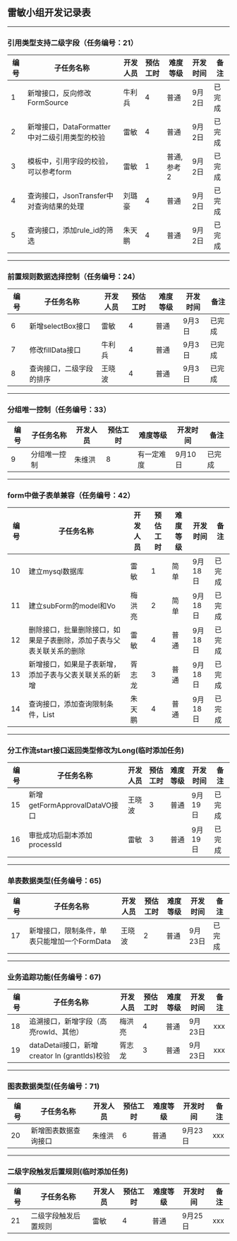 ## 雷敏小组开发记录表
--- 

### 引用类型支持二级字段（任务编号：21）
编号|子任务名称|开发人员|预估工时|难度等级|开发时间|备注
---|---|---|---|---|---|---
1|新增接口，反向修改FormSource|牛利兵|4|普通|9月2日|已完成
2|新增接口，DataFormatter中对二级引用类型的校验|雷敏|4|普通|9月2日|已完成
3|模板中，引用字段的校验，可以参考form|雷敏|1|普通,参考2|9月2日|已完成
4|查询接口，JsonTransfer中对查询结果的处理|刘璐豪|4|普通|9月2日|已完成
5|查询接口，添加rule_id的筛选|朱天鹏|4|普通|9月2日|已完成

---

### 前置规则数据选择控制（任务编号：24）
编号|子任务名称|开发人员|预估工时|难度等级|开发时间|备注
---|---|---|---|---|---|---
6|新增selectBox接口|雷敏|4|普通|9月3日|已完成
7|修改fillData接口|牛利兵|4|普通|9月3日|已完成
8|查询接口，二级字段的排序|王晓波|4|普通|9月3日|已完成

---

### 分组唯一控制（任务编号：33）
编号|子任务名称|开发人员|预估工时|难度等级|开发时间|备注
---|---|---|---|---|---|---
9|分组唯一控制|朱维洪|8|有一定难度|9月10日|已完成

---

### form中做子表单兼容（任务编号：42）
编号|子任务名称|开发人员|预估工时|难度等级|开发时间|备注
---|---|---|---|---|---|---
10|建立mysql数据库|雷敏|1|简单|9月18日|已完成
11|建立subForm的model和Vo|梅洪亮|2|简单|9月18日|已完成
12|删除接口，批量删除接口，如果是子表删除，添加子表与父表关联关系的删除|雷敏|4|普通|9月18日|已完成
13|新增接口，如果是子表新增，添加子表与父表关联关系的新增|胥志龙|3|普通|9月18日|已完成
14|查询接口，添加查询限制条件，List<FormDataId>|朱天鹏|4|普通|9月18日|已完成

--- 

### 分工作流start接口返回类型修改为Long(临时添加任务)
编号|子任务名称|开发人员|预估工时|难度等级|开发时间|备注
---|---|---|---|---|---|---
15|新增getFormApprovalDataVO接口|王晓波|3|普通|9月19日|已完成
16|审批成功后副本添加processId|雷敏|3|普通|9月19日|已完成

---

### 单表数据类型(任务编号：65)
编号|子任务名称|开发人员|预估工时|难度等级|开发时间|备注
---|---|---|---|---|---|---
17|新增接口，限制条件，单表只能增加一个FormData|王晓波|2|普通|9月23日|已完成

---

### 业务追踪功能(任务编号：67)
编号|子任务名称|开发人员|预估工时|难度等级|开发时间|备注
---|---|---|---|---|---|---
18|追溯接口，新增字段（高亮rowId、其他）|梅洪亮|4|普通|9月23日|xxx
19|dataDetail接口，新增creator In (grantIds)校验|胥志龙|3|普通|9月23日|xxx

---

### 图表数据类型(任务编号：71)
编号|子任务名称|开发人员|预估工时|难度等级|开发时间|备注
---|---|---|---|---|---|---
20|新增图表数据查询接口|朱维洪|6|普通|9月23日|xxx


---

### 二级字段触发后置规则(临时添加任务)
编号|子任务名称|开发人员|预估工时|难度等级|开发时间|备注
---|---|---|---|---|---|---
21|二级字段触发后置规则|雷敏|4|普通|9月25日|xxx








